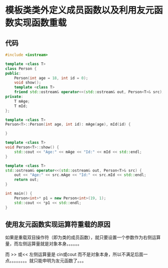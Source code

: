 # 模板类类外定义成员函数以及利用友元函数实现函数重载

## 代码
```C++
#include <iostream>

template <class T>
class Person {
public:
	Person(int age = 18, int id = 0);
	void show();
	template <class T>
	friend std::ostream& operator<<(std::ostream& out, Person<T>& src);
private:
	T mAge;
	T mId;
};

template <class T>
Person<T>::Person(int age, int id): mAge(age), mId(id) {

}

template <class T>
void Person<T>::show() {
	std::cout << "Age:" << mAge << "Id:" << mId << std::endl;
}

template <class T>
std::ostream& operator<<(std::ostream& out, Person<T>& src) {
	out << "Age:" << src.mAge << "Id:" << src.mId << std::endl;
	return out;
}

int main() {
	Person<int>* p1 = new Person<int>(19, 1);
	std::cout << *p1 << std::endl;
}
```
## 使用友元函数实现运算符重载的原因

如果是重载双目操作符（即为类的成员函数），就只要设置一个参数作为右侧运算量，而左侧运算量就是对象本身。。。。。。

而 >>  或<< 左侧运算量是 cin或cout 而不是对象本身，所以不满足后面一点。。。。。。。。就只能申明为友元函数了。。。